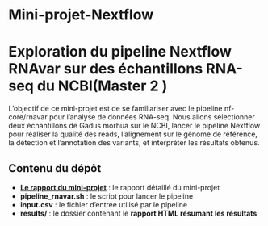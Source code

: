 # Mini-projet-Nextflow
# Exploration du pipeline Nextflow RNAvar sur des échantillons RNA-seq du NCBI(Master 2 ) 
 L’objectif de ce mini-projet est de se familiariser avec le pipeline nf-core/rnavar
 pour l’analyse de données RNA-seq. Nous allons sélectionner deux échantillons de
 Gadus morhua sur le NCBI, lancer le pipeline Nextflow pour réaliser la qualité
 des reads, l’alignement sur le génome de référence, la détection et l’annotation des
 variants, et interpréter les résultats obtenus.
 ## Contenu du dépôt
- **[Le rapport du mini-projet](Mini-projet-Nextflow/Nextflow_project.pdf)** : le rapport détaillé du mini-projet  
- **pipeline_rnavar.sh** : le script pour lancer le pipeline  
- **input.csv** : le fichier d’entrée utilisé par le pipeline  
- **results/** : le dossier contenant le **rapport HTML résumant les résultats**
